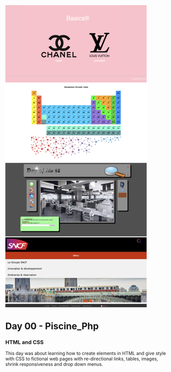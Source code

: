 <img src="../resources/images/basics.png" width="440"><img src="../resources/images/mendeleiev.png" width="440"><img src="../resources/images/doft.png" width="440"><img src="../resources/images/menu.png" width="440">

# Day 00 - Piscine_Php

### HTML and CSS

This day was about learning how to create elements in HTML and give style with CSS to fictional web pages with re-directional links, tables, images, shrink responsiveness and drop down menus.
